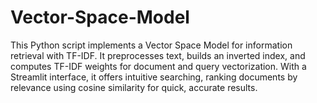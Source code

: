 # Vector-Space-Model
This Python script implements a Vector Space Model for information retrieval with TF-IDF. It preprocesses text, builds an inverted index, and computes TF-IDF weights for document and query vectorization. With a Streamlit interface, it offers intuitive searching, ranking documents by relevance using cosine similarity for quick, accurate results.
